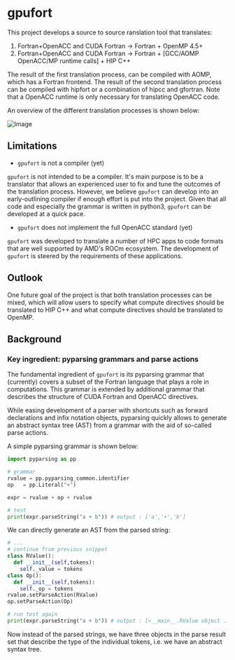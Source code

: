 # gpufort

This project develops a source to source ranslation tool that translates:

1. Fortran+OpenACC and CUDA Fortran -> Fortran + OpenMP 4.5+
2. Fortran+OpenACC and CUDA Fortran -> Fortran + [GCC/AOMP OpenACC/MP runtime calls] + HIP C++

The result of the first translation process, can be compiled
with AOMP, which has a Fortran frontend.
The result of the second translation process can be compiled
with hipfort or a combination of hipcc and gfortran.
Note that a OpenACC runtime is only necessary for translating
OpenACC code.

An overview of the different translation processes is shown below:

![Image](https://github.com/ROCmSoftwarePlatform/gpufort/blob/develop/gpufort.png?raw=true)

## Limitations

* `gpufort` is not a compiler (yet)

`gpufort` is not intended to be a compiler.
It's main purpose is to be a translator that allows
an experienced user to fix and tune the outcomes
of the translation process. 
However, we believe `gpufort` can develop into an 
early-outlining compiler if enough effort 
is put into the project.
Given that all code and especially the grammar is
written in python3, `gpufort` can be developed at a quick 
pace.

* `gpufort` does not implement the full OpenACC standard (yet)

`gpufort` was developed to translate a number of HPC apps
to code formats that are well supported by AMD's ROCm ecosystem.
The development of `gpufort` is steered by the requirements
of these applications.

## Outlook

One future goal of the project is that both translation 
processes can be mixed, which will allow users to specify what 
compute directives should be translated to HIP C++ and what compute
directives should be translated to OpenMP.

## Background

### Key ingredient: pyparsing grammars and parse actions

The fundamental ingredient of `gpufort` is its pyparsing grammar that (currently) covers a subset of the Fortran
language that plays a role in computations. This grammar is extended by additional grammar that describes
the structure of CUDA Fortran and OpenACC directives.

While easing development of a parser with shortcuts such as forward declarations and infix notation objects,
pyparsing quickly allows to generate an abstract syntax tree (AST) from a grammar with the aid 
of so-called parse actions.

A simple pyparsing grammar is shown below:

```python
import pyparsing as pp

# grammar
rvalue = pp.pyparsing_common.identifier
op   = pp.Literal("+")

expr = rvalue + op + rvalue

# test
print(expr.parseString("a + b")) # output : ['a','+','b']
```

We can directly generate an AST from the parsed string:

```python
# ...
# continue from previous snippet
class RValue():
  def __init__(self,tokens):
    self._value = tokens
class Op():
  def __init__(self,tokens):
    self._op = tokens
rvalue.setParseAction(RValue)
op.setParseAction(Op)

# run test again
print(expr.parseString("a + b")) # output : [<__main__.RValue object ...>, <__main__.Op object ...>, <__main__.RValue object ...>]
```

Now instead of the parsed strings, we have three objects in the parse result set
that describe the type of the individual tokens, i.e. we have an abstract syntax tree.
